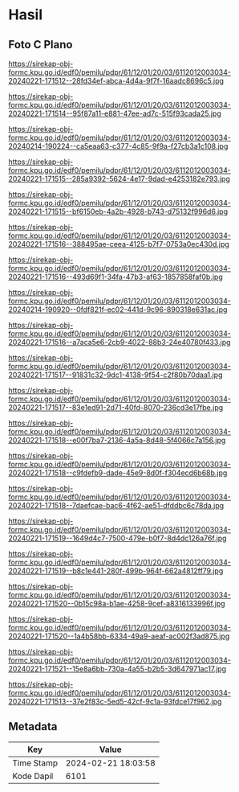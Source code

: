 # Hasil

## Foto C Plano

https://sirekap-obj-formc.kpu.go.id/edf0/pemilu/pdpr/61/12/01/20/03/6112012003034-20240221-171512--28fd34ef-abca-4d4a-9f7f-16aadc8696c5.jpg

https://sirekap-obj-formc.kpu.go.id/edf0/pemilu/pdpr/61/12/01/20/03/6112012003034-20240221-171514--95f87a11-e881-47ee-ad7c-515f93cada25.jpg

https://sirekap-obj-formc.kpu.go.id/edf0/pemilu/pdpr/61/12/01/20/03/6112012003034-20240214-190224--ca5eaa63-c377-4c85-9f9a-f27cb3a1c108.jpg

https://sirekap-obj-formc.kpu.go.id/edf0/pemilu/pdpr/61/12/01/20/03/6112012003034-20240221-171515--285a9392-5624-4e17-9dad-e4253182e793.jpg

https://sirekap-obj-formc.kpu.go.id/edf0/pemilu/pdpr/61/12/01/20/03/6112012003034-20240221-171515--bf6150eb-4a2b-4928-b743-d75132f996d6.jpg

https://sirekap-obj-formc.kpu.go.id/edf0/pemilu/pdpr/61/12/01/20/03/6112012003034-20240221-171516--388495ae-ceea-4125-b7f7-0753a0ec430d.jpg

https://sirekap-obj-formc.kpu.go.id/edf0/pemilu/pdpr/61/12/01/20/03/6112012003034-20240221-171516--493d69f1-34fa-47b3-af63-1857858faf0b.jpg

https://sirekap-obj-formc.kpu.go.id/edf0/pemilu/pdpr/61/12/01/20/03/6112012003034-20240214-190920--0fdf821f-ec02-441d-9c96-890318e631ac.jpg

https://sirekap-obj-formc.kpu.go.id/edf0/pemilu/pdpr/61/12/01/20/03/6112012003034-20240221-171516--a7aca5e6-2cb9-4022-88b3-24e40780f433.jpg

https://sirekap-obj-formc.kpu.go.id/edf0/pemilu/pdpr/61/12/01/20/03/6112012003034-20240221-171517--91831c32-9dc1-4138-9f54-c2f80b70daa1.jpg

https://sirekap-obj-formc.kpu.go.id/edf0/pemilu/pdpr/61/12/01/20/03/6112012003034-20240221-171517--83e1ed91-2d71-40fd-8070-236cd3e17fbe.jpg

https://sirekap-obj-formc.kpu.go.id/edf0/pemilu/pdpr/61/12/01/20/03/6112012003034-20240221-171518--e00f7ba7-2136-4a5a-8d48-5f4066c7a156.jpg

https://sirekap-obj-formc.kpu.go.id/edf0/pemilu/pdpr/61/12/01/20/03/6112012003034-20240221-171518--c9fdefb9-dade-45e9-8d0f-f304ecd6b68b.jpg

https://sirekap-obj-formc.kpu.go.id/edf0/pemilu/pdpr/61/12/01/20/03/6112012003034-20240221-171518--7daefcae-bac6-4f62-ae51-dfddbc6c78da.jpg

https://sirekap-obj-formc.kpu.go.id/edf0/pemilu/pdpr/61/12/01/20/03/6112012003034-20240221-171519--1649d4c7-7500-479e-b0f7-8d4dc126a76f.jpg

https://sirekap-obj-formc.kpu.go.id/edf0/pemilu/pdpr/61/12/01/20/03/6112012003034-20240221-171519--b8c1e441-280f-499b-964f-662a4812ff79.jpg

https://sirekap-obj-formc.kpu.go.id/edf0/pemilu/pdpr/61/12/01/20/03/6112012003034-20240221-171520--0b15c98a-b1ae-4258-9cef-a8316133996f.jpg

https://sirekap-obj-formc.kpu.go.id/edf0/pemilu/pdpr/61/12/01/20/03/6112012003034-20240221-171520--1a4b58bb-6334-49a9-aeaf-ac002f3ad875.jpg

https://sirekap-obj-formc.kpu.go.id/edf0/pemilu/pdpr/61/12/01/20/03/6112012003034-20240221-171521--15e8a6bb-730a-4a55-b2b5-3d647971ac17.jpg

https://sirekap-obj-formc.kpu.go.id/edf0/pemilu/pdpr/61/12/01/20/03/6112012003034-20240221-171513--37e2f83c-5ed5-42cf-9c1a-93fdce17f962.jpg


## Metadata

| Key        | Value               |
| ---------- | ------------------- |
| Time Stamp | 2024-02-21 18:03:58 |
| Kode Dapil | 6101                |



